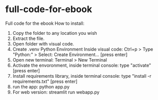 # full-code-for-ebook
Full code for the ebook
How to install:
1. Copy the folder to any location you wish
2. Extract the file.
3. Open folder with visual code.
4. Create .venv Python Environment
   Inside visual code: Ctrl+p > Type "Python:" > Select: Create Environment... [press enter]
5. Open new terminal: Terminal > New Terminal
6. Activate the envoronment, inside terminal console: type "activate" [press enter]
7. Install requirements library, inside terminal console: type "install -r requirements.txt" [press enter]
8. run the app: python app.py
9. For web version: streamlit run webapp.py
